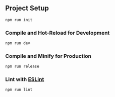 ## Project Setup

```sh
npm run init
```

### Compile and Hot-Reload for Development

```sh
npm run dev
```

### Compile and Minify for Production

```sh
npm run release
```

### Lint with [ESLint](https://eslint.org/)

```sh
npm run lint
```
